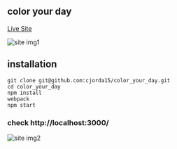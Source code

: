 ## color your day

[Live Site](https://color-your-day.herokuapp.com)

![site img1](https://imgur.com/Tp4ZhBn)


## installation

`git clone git@github.com:cjorda15/color_your_day.git`<br/>
`cd color_your_day`<br/>
`npm install`<br/>
`webpack`<br/>
`npm start`<br/>
### check http://localhost:3000/ 
![site img2](http://crobertjordan.imgur.com/all/)
